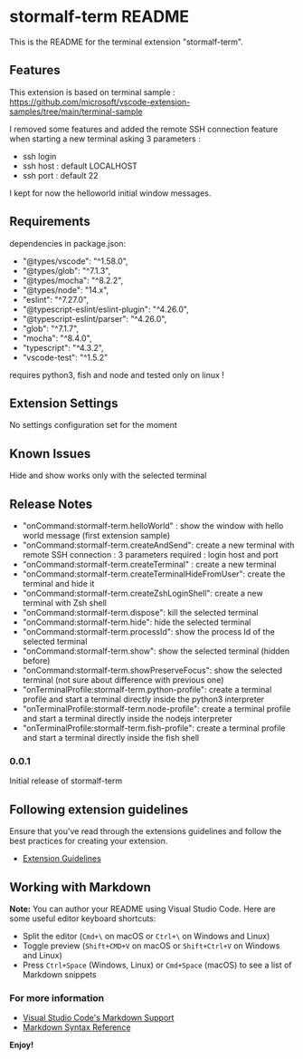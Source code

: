 # stormalf-term README

This is the README for the terminal extension "stormalf-term".

## Features

This extension is based on terminal sample : https://github.com/microsoft/vscode-extension-samples/tree/main/terminal-sample

I removed some features and added the remote SSH connection feature when starting a new terminal asking 3 parameters :

- ssh login
- ssh host : default LOCALHOST
- ssh port : default 22

I kept for now the helloworld initial window messages.

## Requirements

dependencies in package.json:

- "@types/vscode": "^1.58.0",
- "@types/glob": "^7.1.3",
- "@types/mocha": "^8.2.2",
- "@types/node": "14.x",
- "eslint": "^7.27.0",
- "@typescript-eslint/eslint-plugin": "^4.26.0",
- "@typescript-eslint/parser": "^4.26.0",
- "glob": "^7.1.7",
- "mocha": "^8.4.0",
- "typescript": "^4.3.2",
- "vscode-test": "^1.5.2"

requires python3, fish and node and tested only on linux !

## Extension Settings

No settings configuration set for the moment

## Known Issues

Hide and show works only with the selected terminal

## Release Notes

- "onCommand:stormalf-term.helloWorld" : show the window with hello world message (first extension sample)
- "onCommand:stormalf-term.createAndSend": create a new terminal with remote SSH connection : 3 parameters required : login host and port
- "onCommand:stormalf-term.createTerminal" : create a new terminal
- "onCommand:stormalf-term.createTerminalHideFromUser": create the terminal and hide it
- "onCommand:stormalf-term.createZshLoginShell": create a new terminal with Zsh shell
- "onCommand:stormalf-term.dispose": kill the selected terminal
- "onCommand:stormalf-term.hide": hide the selected terminal
- "onCommand:stormalf-term.processId": show the process Id of the selected terminal
- "onCommand:stormalf-term.show": show the selected terminal (hidden before)
- "onCommand:stormalf-term.showPreserveFocus": show the selected terminal (not sure about difference with previous one)
- "onTerminalProfile:stormalf-term.python-profile": create a terminal profile and start a terminal directly inside the python3 interpreter
- "onTerminalProfile:stormalf-term.node-profile": create a terminal profile and start a terminal directly inside the nodejs interpreter
- "onTerminalProfile:stormalf-term.fish-profile": create a terminal profile and start a terminal directly inside the fish shell

### 0.0.1

Initial release of stormalf-term

## Following extension guidelines

Ensure that you've read through the extensions guidelines and follow the best practices for creating your extension.

- [Extension Guidelines](https://code.visualstudio.com/api/references/extension-guidelines)

## Working with Markdown

**Note:** You can author your README using Visual Studio Code. Here are some useful editor keyboard shortcuts:

- Split the editor (`Cmd+\` on macOS or `Ctrl+\` on Windows and Linux)
- Toggle preview (`Shift+CMD+V` on macOS or `Shift+Ctrl+V` on Windows and Linux)
- Press `Ctrl+Space` (Windows, Linux) or `Cmd+Space` (macOS) to see a list of Markdown snippets

### For more information

- [Visual Studio Code's Markdown Support](http://code.visualstudio.com/docs/languages/markdown)
- [Markdown Syntax Reference](https://help.github.com/articles/markdown-basics/)

**Enjoy!**

